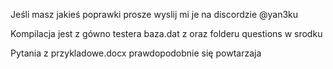Jeśli masz jakieś poprawki prosze wyslij mi je na discordzie @yan3ku

Kompilacja jest z gówno testera baza.dat z oraz folderu questions w srodku

Pytania z przykladowe.docx prawdopodobnie się powtarzaja
